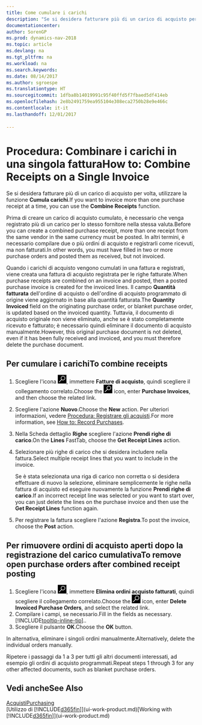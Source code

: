 ```yaml
---
title: Come cumulare i carichi
description: "Se si desidera fatturare più di un carico di acquisto per volta, utilizzare la funzione Cumula carichi."
documentationcenter: 
author: SorenGP
ms.prod: dynamics-nav-2018
ms.topic: article
ms.devlang: na
ms.tgt_pltfrm: na
ms.workload: na
ms.search.keywords: 
ms.date: 08/14/2017
ms.author: sgroespe
ms.translationtype: HT
ms.sourcegitcommit: 1dfba8b14019991c95f40ffd5f7fbaed5df414eb
ms.openlocfilehash: 2e8b2491759ea955104e308eca2750b28e9e466c
ms.contentlocale: it-it
ms.lasthandoff: 12/01/2017

---
```

# <a name="how-to-combine-receipts-on-a-single-invoice"></a><span data-ttu-id="1862c-103">Procedura: Combinare i carichi in una singola fattura</span><span class="sxs-lookup"><span data-stu-id="1862c-103">How to: Combine Receipts on a Single Invoice</span></span>
<span data-ttu-id="1862c-104">Se si desidera fatturare più di un carico di acquisto per volta, utilizzare la funzione **Cumula carichi**.</span><span class="sxs-lookup"><span data-stu-id="1862c-104">If you want to invoice more than one purchase receipt at a time, you can use the **Combine Receipts** function.</span></span>  

<span data-ttu-id="1862c-105">Prima di creare un carico di acquisto cumulato, è necessario che venga registrato più di un carico per lo stesso fornitore nella stessa valuta.</span><span class="sxs-lookup"><span data-stu-id="1862c-105">Before you can create a combined purchase receipt, more than one receipt from the same vendor in the same currency must be posted.</span></span> <span data-ttu-id="1862c-106">In altri termini, è necessario compilare due o più ordini di acquisto e registrarli come ricevuti, ma non fatturati.</span><span class="sxs-lookup"><span data-stu-id="1862c-106">In other words, you must have filled in two or more purchase orders and posted them as received, but not invoiced.</span></span>  

<span data-ttu-id="1862c-107">Quando i carichi di acquisto vengono cumulati in una fattura e registrati, viene creata una fattura di acquisto registrata per le righe fatturate.</span><span class="sxs-lookup"><span data-stu-id="1862c-107">When purchase receipts are combined on an invoice and posted, then a posted purchase invoice is created for the invoiced lines.</span></span> <span data-ttu-id="1862c-108">Il campo **Quantità fatturata** dell'ordine di acquisto o dell'ordine di acquisto programmato di origine viene aggiornato in base alla quantità fatturata.</span><span class="sxs-lookup"><span data-stu-id="1862c-108">The **Quantity Invoiced** field on the originating purchase order, or blanket purchase order, is updated based on the invoiced quantity.</span></span> <span data-ttu-id="1862c-109">Tuttavia, il documento di acquisto originale non viene eliminato, anche se è stato completamente ricevuto e fatturato; è necessario quindi eliminare il documento di acquisto manualmente.</span><span class="sxs-lookup"><span data-stu-id="1862c-109">However, this original purchase document is not deleted, even if it has been fully received and invoiced, and you must therefore delete the purchase document.</span></span>  

## <a name="to-combine-receipts"></a><span data-ttu-id="1862c-110">Per cumulare i carichi</span><span class="sxs-lookup"><span data-stu-id="1862c-110">To combine receipts</span></span>  
1. <span data-ttu-id="1862c-111">Scegliere l'icona ![Cerca pagina o report](media/ui-search/search_small.png "icona Cerca pagina o report"), immettere **Fatture di acquisto**, quindi scegliere il collegamento correlato.</span><span class="sxs-lookup"><span data-stu-id="1862c-111">Choose the ![Search for Page or Report](media/ui-search/search_small.png "Search for Page or Report icon") icon, enter **Purchase Invoices**, and then choose the related link.</span></span>  
2. <span data-ttu-id="1862c-112">Scegliere l'azione **Nuovo**.</span><span class="sxs-lookup"><span data-stu-id="1862c-112">Choose the **New** action.</span></span> <span data-ttu-id="1862c-113">Per ulteriori informazioni, vedere [Procedura: Registrare gli acquisti](purchasing-how-record-purchases.md).</span><span class="sxs-lookup"><span data-stu-id="1862c-113">For more information, see [How to: Record Purchases](purchasing-how-record-purchases.md).</span></span>  
3. <span data-ttu-id="1862c-114">Nella Scheda dettaglio **Righe** scegliere l'azione **Prendi righe di carico**.</span><span class="sxs-lookup"><span data-stu-id="1862c-114">On the **Lines** FastTab, choose the **Get Receipt Lines** action.</span></span>  
4. <span data-ttu-id="1862c-115">Selezionare più righe di carico che si desidera includere nella fattura.</span><span class="sxs-lookup"><span data-stu-id="1862c-115">Select multiple receipt lines that you want to include in the invoice.</span></span>  

    <span data-ttu-id="1862c-116">Se è stata selezionata una riga di carico non corretta o si desidera effettuare di nuovo la selezione, eliminare semplicemente le righe nella fattura di acquisto ed eseguire nuovamente la funzione **Prendi righe di carico**.</span><span class="sxs-lookup"><span data-stu-id="1862c-116">If an incorrect receipt line was selected or you want to start over, you can just delete the lines on the purchase invoice and then use the **Get Receipt Lines** function again.</span></span>  
5. <span data-ttu-id="1862c-117">Per registrare la fattura scegliere l'azione **Registra**.</span><span class="sxs-lookup"><span data-stu-id="1862c-117">To post the invoice, choose the **Post** action.</span></span>  

## <a name="to-remove-open-purchase-orders-after-combined-receipt-posting"></a><span data-ttu-id="1862c-118">Per rimuovere ordini di acquisto aperti dopo la registrazione del carico cumulativa</span><span class="sxs-lookup"><span data-stu-id="1862c-118">To remove open purchase orders after combined receipt posting</span></span>  
1. <span data-ttu-id="1862c-119">Scegliere l'icona ![Cerca pagina o report](media/ui-search/search_small.png "icona Cerca pagina o report"), immettere **Elimina ordini acquisto fatturati**, quindi scegliere il collegamento correlato.</span><span class="sxs-lookup"><span data-stu-id="1862c-119">Choose the ![Search for Page or Report](media/ui-search/search_small.png "Search for Page or Report icon") icon, enter **Delete Invoiced Purchase Orders**, and select the related link.</span></span>  
2. <span data-ttu-id="1862c-120">Compilare i campi, se necessario.</span><span class="sxs-lookup"><span data-stu-id="1862c-120">Fill in the fields as necessary.</span></span> [!INCLUDE[tooltip-inline-tip](includes/tooltip-inline-tip_md.md)]<span data-ttu-id="1862c-121">.</span><span class="sxs-lookup"><span data-stu-id="1862c-121">.</span></span>
3. <span data-ttu-id="1862c-122">Scegliere il pulsante **OK**.</span><span class="sxs-lookup"><span data-stu-id="1862c-122">Choose the **OK** button.</span></span>  

<span data-ttu-id="1862c-123">In alternativa, eliminare i singoli ordini manualmente.</span><span class="sxs-lookup"><span data-stu-id="1862c-123">Alternatively, delete the individual orders manually.</span></span>

<span data-ttu-id="1862c-124">Ripetere i passaggi da 1 a 3 per tutti gli altri documenti interessati, ad esempio gli ordini di acquisto programmati.</span><span class="sxs-lookup"><span data-stu-id="1862c-124">Repeat steps 1 through 3 for any other affected documents, such as blanket purchase orders.</span></span>

## <a name="see-also"></a><span data-ttu-id="1862c-125">Vedi anche</span><span class="sxs-lookup"><span data-stu-id="1862c-125">See Also</span></span>  
[<span data-ttu-id="1862c-126">Acquisti</span><span class="sxs-lookup"><span data-stu-id="1862c-126">Purchasing</span></span>](purchasing-manage-purchasing.md)  
<span data-ttu-id="1862c-127">[Utilizzo di [!INCLUDE[d365fin](includes/d365fin_md.md)]](ui-work-product.md)</span><span class="sxs-lookup"><span data-stu-id="1862c-127">[Working with [!INCLUDE[d365fin](includes/d365fin_md.md)]](ui-work-product.md)</span></span>

